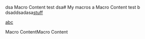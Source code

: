 dsa Macro Content test dsa# My macros
a Macro Content test b
dsaddsadasa[stuff](https://google.com?q=abc)



[abc](https://google.com?q=def)

Macro ContentMacro Content